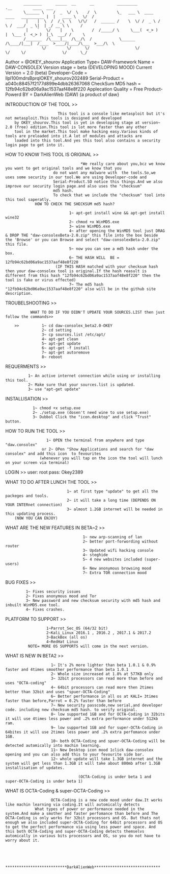              
            ________      _____  __      __          _________                            .__         ____  ___ 
            \______ \    /  _  \/  \    /  \         \_   ___ \  ____   ____   __________ |  |   ____ \   \/  / 
             |    |  \  /  /_\  \   \/\/   /  ______ /    \  \/ /  _ \ /    \ /  ___/  _ \|  | _/ __ \ \     / 
             |    `   \/    |    \        /  /_____/ \     \___(  <_> )   |  \___ (  <_> )  |_\  ___/ /     \ 
            /_______  /\____|__  /\__/\  /            \______  /\____/|___|  /____  >____/|____/\___  >___/\  \ 
                    \/         \/      \/                    \/            \/     \/                \/      \_/              


Author = @OKEY_shourov
Application Type= DAW-Framework
Name = DAW-CONSOLEX
Version stage = beta (DEVELOPING MOOD)
Current Version = 2.0 (beta)
Developer-Code = llpl100mdrsBprqlOKEY_shourov202489
Serial-Product = a040c88457f2177d899e4dbb26367068
CheckSum MD5 hash = 12fb94c62bd06a9ac1537aaf48e8f220
Applecation Quality = Free 
Product-Powerd BY = DarkAlienWeb (DAW) {a product of daw}


INTRODUCTION OF THE TOOL >>
 
                           This tool is a console like metasploit but it's not metasploit.This tools is designed and developed
        by OKEY_shourov.This tool is yet in developing stage at version~ 2.0 (free) edition.This tool is lot more faster than any other 
        tool in the market.This tool make hacking easy.Various kinds of tools are preloaded into it.A lot of modules and attacks are 
        loaded into this tool.And yes this tool also contains a security login page to get into it.

HOW TO KNOW THIS TOOL IS ORIGINAL >>
 
                                     *We really care about you,bcz we know you want to get original tools and we know that you 
                         do not want any malware with  the tools.So,we uses some security in our tool.We are using Developer-code and 
                         Serial-Product.SO notice this things.And we also improve our security login page.and also uses the "checksum"
                         md5 hash.
                         To check that we include the "checksum" tool into this tool saperatly.
                 HOW TO CHECK THE SHECKSUM md5 hash?

                                1~ apt-get install wine && apt-get install wine32
                                2~ chmod +x WinMD5.exe
                                3~ wine WinMD5.exe
                                4~ after opening the WinMD5 tool just DRAG & DROP THE "daw-consolexBeta-2.0.zip" this file into the box beside the 'Browse' or you can Browse and select "daw-consolexBeta-2.0.zip" this file.
                                5~ now you can see a md5 hash under the box.
                                6~ THE HASH WILL  BE = 12fb94c62bd06a9ac1537aaf48e8f220 
                          (IF THIS HASH matched with your checksum hash then your daw-consolex tool is original.If the hash reasult is different from this hash "12fb94c62bd06a9ac1537aaf48e8f220" then the tool is fake or virus effected)
                                7~ The md5 hash "12fb94c62bd06a9ac1537aaf48e8f220" also will be in the github site description.

TROUBELSHOOTING >>
 
               WHAT TO DO IF YOU DIDN'T UPDATE YOUR SOURCES.LIST then just follow the commands>>
                  
        >>          1~ cd daw-consolex_beta2.0-OKEY
                    2~ cd setting
                    3~ cp sources.list /etc/apt/
                    4~ apt-get clean
                    5~ apt-get update
                    6~ apt-get -f install
                    7~ apt-get autoremove
                    8~ reboot

REQUERMENTS >> 
              
              1~ An active internet connection while using or installing this tool.
              2~ Make sure that your sources.list is updated.
              3~ use "apt-get update"


INSTALLISATION >>

                1~ chmod +x setup.exe
                2~ ./setup.exe (dosen't need wine to use setup.exe)
                3~ Dubbol Click the "icon.desktop" and click "Trust" button.


HOW TO RUN THE TOOL >>

                      1~ OPEN the terminal from anywhere and type "daw.consolex"
                    or 2~ OPen "Show Applications and search for "daw consolex" and add this icon  to fevourites
                   (whenever you will tap on the icon the tool will lunch on your screen via terminal)

LOGIN >>
        user: root
        pass: Okey2389


WHAT TO DO AFTER LUNCH THE TOOL >> 

                               1~ at first type "update" to get all the packeges and tools.
                               2~ it will take a long time (DEPENDS ON YOUR INTERnet connection)
                               3~ almost 1.2GB internet will be needed in this updating process.
        (NOW YOU CAN ENJOY)

WHAT ARE THE NEW FEATURES IN BETA~2 >>

                                      1~ new arp-scanning of lan
                                      2~ better port-forwording without router
                                      3~ Updated wifi hacking console
                                      4~ steghide
                                      5~ 4 new websites included (super-users)
                                      6~ New anonymous browsing mood 
                                      7~ Extra TOR connection mood 
                                      

BUG FIXES >>
                
             1~ Fixes security issues
             2~ Fixes anonymous mood and Tor
             3~ New password and new checksum security with md5 hash and inbuilt WinMD5.exe tool.
             4~ Fixes crashes.

PLATFORM TO SUPPORT >>

                      1~Parrot_Sec_OS (64/32 bit)
                      2~Kali_Linux 2016.1 , 2016.2 , 2017.1 & 2017.2
                      3~BackBox (all os)
                      4~RedHat Linux
              NOTE= MORE OS SUPPORTS will come in the next version.

WHAT IS NEW IN BETA2 >>

                        1~ It's 2% more lighter than beta 1.0.1 & 0.9% faster and 4times smoother performance than beta 1.0.1
                        2~ Whole size increased at 1.8% at 577KB only
                        3~ 32bit processors can read more than before and uses "OCTA-coding"
                        4~ 64bit processors can read more then 2times better than 32bit and uses "spuer-OCTA-Coding"
                        6~ Better performance in all os at KALI= 3times faster than before,Parrot = 0.2% faster than before
                        7~ New security passcode,new serial,and developer code. including new checksum md5 hash. to verify original.
                        8~ low supported 1GB and for OCTA-Coding in 32bits it will use 4times less power and .2% extra performance under 512kb ram.
                        9~ low supported 1GB and for super-OCTA-Coding in 64bites it will use 2times less power and .2% extra perfomance under 1GB.
                        10~ both OCTA-Coding and spuer-OCTA-Coding will be detected automically into machin learning.
                        11~ New Desktop icon mood 1click daw-consolex opening and you can also add this to your fevourite side bar.
                        12~ whole update will take 1.3GB internet and the system will get less than 1.3GB it will take about 800mb after 1.3GB installisation of updates.
                        
                                    (OCTA-Coding is under beta 1 and super-OCTA-Coding is under beta 1)

WHAT IS OCTA-Coding & super-OCTA-Coding >>
                      
                        OCTA-Coding is a new code mood under daw.It works like machin learning via coding.It will automically detects 
                 What types of power or performance needed in the system.And make a smother and faster perfomance than before and The OCTA-Coding is only works for 32bit processors and OS. But thats not enough we also included super-OCTA-Coding for 64bit processors and OS to get the perfect performance via using less power and space. And this both OCTA-Coding and super-OCTA-Coding detects themselvs automically in various bits processors and OS, so you do not have to worry about it. 



  
                                    ***************************DarkAlienWeb*****************************
                      
